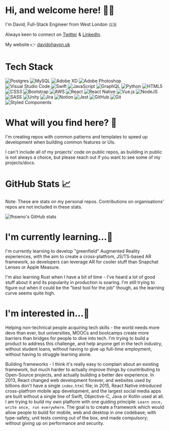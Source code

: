 <!---
fhswno/fhswno is a ✨ special ✨ repository because its `README.md` (this file) appears on your GitHub profile.
You can click the Preview link to take a look at your changes.
--->

# Hi, and welcome here! 👋🏻
I'm David, Full-Stack Engineer from West London 🇬🇧

Always keen to connect on [Twitter](https://twitter.com/fhswno) & [LinkedIn](https://www.linkedin.com/in/davidohayonuk/).

My website 👉 [davidohayon.uk](https://www.davidohayon.uk)

# Tech Stack

![Postgres](https://img.shields.io/badge/postgres-%23316192.svg?style=for-the-badge&logo=postgresql&logoColor=white) ![MySQL](https://img.shields.io/badge/mysql-%2300f.svg?style=for-the-badge&logo=mysql&logoColor=white) ![Adobe XD](https://img.shields.io/badge/Adobe%20XD-470137?style=for-the-badge&logo=Adobe%20XD&logoColor=#FF61F6) ![Adobe Photoshop](https://img.shields.io/badge/adobe%20photoshop-%2331A8FF.svg?style=for-the-badge&logo=adobe%20photoshop&logoColor=white) ![Visual Studio Code](https://img.shields.io/badge/Visual%20Studio%20Code-0078d7.svg?style=for-the-badge&logo=visual-studio-code&logoColor=white) ![Swift](https://img.shields.io/badge/swift-F54A2A?style=for-the-badge&logo=swift&logoColor=white) ![JavaScript](https://img.shields.io/badge/javascript-%23323330.svg?style=for-the-badge&logo=javascript&logoColor=%23F7DF1E) ![GraphQL](https://img.shields.io/badge/-GraphQL-E10098?style=for-the-badge&logo=graphql&logoColor=white) ![Python](https://img.shields.io/badge/python-3670A0?style=for-the-badge&logo=python&logoColor=ffdd54) ![HTML5](https://img.shields.io/badge/html5-%23E34F26.svg?style=for-the-badge&logo=html5&logoColor=white) ![CSS3](https://img.shields.io/badge/css3-%231572B6.svg?style=for-the-badge&logo=css3&logoColor=white) ![Bootstrap](https://img.shields.io/badge/bootstrap-%23563D7C.svg?style=for-the-badge&logo=bootstrap&logoColor=white) ![AWS](https://img.shields.io/badge/AWS-%23FF9900.svg?style=for-the-badge&logo=amazon-aws&logoColor=white) ![React](https://img.shields.io/badge/react-%2320232a.svg?style=for-the-badge&logo=react&logoColor=%2361DAFB) ![React Native](https://img.shields.io/badge/react_native-%2320232a.svg?style=for-the-badge&logo=react&logoColor=%2361DAFB) ![Vue.js](https://img.shields.io/badge/vuejs-%2335495e.svg?style=for-the-badge&logo=vuedotjs&logoColor=%234FC08D) ![NodeJS](https://img.shields.io/badge/node.js-6DA55F?style=for-the-badge&logo=node.js&logoColor=white) ![SASS](https://img.shields.io/badge/SASS-hotpink.svg?style=for-the-badge&logo=SASS&logoColor=white) ![Unity](https://img.shields.io/badge/unity-%23000000.svg?style=for-the-badge&logo=unity&logoColor=white) ![Jira](https://img.shields.io/badge/jira-%230A0FFF.svg?style=for-the-badge&logo=jira&logoColor=white) ![Notion](https://img.shields.io/badge/Notion-%23000000.svg?style=for-the-badge&logo=notion&logoColor=white) ![Jest](https://img.shields.io/badge/-jest-%23C21325?style=for-the-badge&logo=jest&logoColor=white) ![GitHub](https://img.shields.io/badge/github-%23121011.svg?style=for-the-badge&logo=github&logoColor=white) ![Git](https://img.shields.io/badge/git-%23F05033.svg?style=for-the-badge&logo=git&logoColor=white) ![Styled Components](https://img.shields.io/badge/styled--components-DB7093?style=for-the-badge&logo=styled-components&logoColor=white)

# What will you find here? 🤔

I'm creating repos with common patterns and templates to speed up development when building common features or UIs.

I can't include all of my projects' code on public repos, as building in public is not always a choice, but please reach out if you want to see some of my projects/docs. 

# GitHub Stats 📈

Note: These are stats on my personal repos. Contributions on organisations' repos are not included in these stats. 

![fhswno's GitHub stats](https://github-readme-stats.vercel.app/api?username=fhswno&show_icons=true&theme=dark&text_color=FFFFFF&bg_color=45,FF512F,DD2476)

# I'm currently learning...👶

I'm currently learning to develop "greenfield" Augmented Reality experiences, with the aim to create a cross-platfrom, JS/TS-based AR framework, so developers can leverage AR for cooler stuff than Snapchat Lenses or Apple Measure. 

I'm also learning Rust when I have a bit of time - I've heard a lot of good stuff about it and its popularity in production is soaring. I'm still trying to figure out when it could be the "best tool for the job" though, as the learning curve seems quite high. 

# I'm interested in...👀

Helping non-technical people acquiring tech skills - the world needs more devs than ever, but universities, MOOCs and bootcamps create more barriers than bridges for people to dive into tech. I'm trying to build a product to address this challenge, and help anyone get in the tech industry, without student loans, without having to give up full-time employment, without having to struggle learning alone. 

Building frameworks - I think it's really easy to complain about an existing framework, but much harder to actually improve things by countributing to Open-Source projects, and actually building a better dev experience. In 2013, React changed web development forever, and websites used by billions don't have a single ```index.html``` file; in 2015, React Native introduced cross-platfrom mobile app development, and the largest social media apps are built without a single line of Swift, Objective-C, Java or Kotlin used at all. I am trying to build my own platform with one guiding principle: ```Learn once, write once, run everywhere```. The goal is to create a framework which would allow people to build for mobile, web and desktop in one codebase; with type-safety, unit tests coming out of the box, and made compulsory; without giving up on performance and security. 
